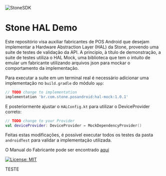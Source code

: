 ![StoneSDK](https://cloud.githubusercontent.com/assets/2567823/11539067/6300c838-990c-11e5-9831-4f8ce691859e.png)

# Stone HAL Demo
Este repositório visa auxiliar fabricantes de POS Android que desejam implementar a Hardware Abstraction Layer (HAL) da Stone, provendo uma suite de testes de validação da API.
A principio, à título de demonstração, a suite de testes utiliza o HAL Mock, uma biblioteca que tem o intuito de emular um fabricante utilizando arquivos json para mockar o comportamento da implementação.

Para executar a suite em um terminal real é necessário adicionar uma implementação no `build.gradle` do módulo `app`:

```groovy
// TODO change to implementation
implementation 'br.com.stone.posandroid:hal-mock:1.0.1'
```

E posteriormente ajustar o `HALConfig.kt` para utilizar o DeviceProvider correto:

```kotlin
// TODO change to your Provider
val deviceProvider: DeviceProvider = MockDependencyProvider()
```

Feitas estas modificações, é possível executar todos os testes da pasta `androidTest` para validar a implementação utilizada.

O Manual do Fabricante pode ser encontrado [aqui](https://hardware-stone-integration.readme.io/docs/)

[![License: MIT](https://img.shields.io/badge/License-MIT-yellow.svg)](https://opensource.org/licenses/MIT)

TESTE
